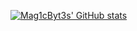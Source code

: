 [![Mag1cByt3s' GitHub stats](https://github-readme-stats.vercel.app/api?username=Mag1cByt3s&show_icons=true)](https://github.com/anuraghazra/github-readme-stats)
